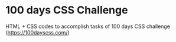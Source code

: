 # 100 days CSS Challenge

HTML + CSS codes to accomplish tasks of 100 days CSS challenge (<https://100dayscss.com/>)
